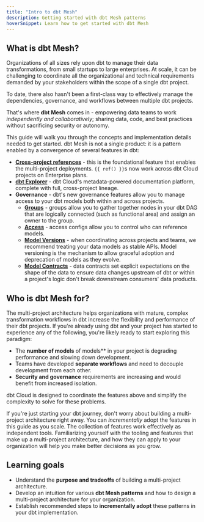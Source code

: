 ```yaml
---
title: "Intro to dbt Mesh"
description: Getting started with dbt Mesh patterns
hoverSnippet: Learn how to get started with dbt Mesh
---
```


## What is dbt Mesh?

Organizations of all sizes rely upon dbt to manage their data transformations, from small startups to large enterprises. At scale, it can be challenging to coordinate all the organizational and technical requirements demanded by your stakeholders within the scope of a single dbt project.

To date, there also hasn't been a first-class way to effectively manage the dependencies, governance, and workflows between multiple dbt projects. 

That's where **dbt Mesh** comes in - empowering data teams to work *independently and collaboratively*; sharing data, code, and best practices without sacrificing security or autonomy. 

This guide will walk you through the concepts and implementation details needed to get started. dbt Mesh is not a single product: it is a pattern enabled by a convergence of several features in dbt:

- **[Cross-project references](/docs/collaborate/govern/project-dependencies#how-to-use-ref)** - this is the foundational feature that enables the multi-project deployments. `{{ ref() }}`s now work across dbt Cloud projects on Enterprise plans.
- **[dbt Explorer](/docs/collaborate/explore-projects)** - dbt Cloud's metadata-powered documentation platform, complete with full, cross-project lineage.
- **Governance** - dbt's new governance features allow you to manage access to your dbt models both within and across projects.
  - **[Groups](/docs/collaborate/govern/model-access#groups)** - groups allow you to gather together nodes in your dbt DAG that are logically connected (such as functional area) and assign an owner to the group.
  - **[Access](/docs/collaborate/govern/model-access#access-modifiers)** - access configs allow you to control who can reference models.
  - **[Model Versions](/docs/collaborate/govern/model-versions)** - when coordinating across projects and teams, we recommend treating your data models as stable APIs. Model versioning is the mechanism to allow graceful adoption and deprecation of models as they evolve.
  - **[Model Contracts](/docs/collaborate/govern/model-contracts)** - data contracts set explicit expectations on the shape of the data to ensure data changes upstream of dbt or within a project's logic don't break downstream consumers' data products.

## Who is dbt Mesh for?

The multi-project architecture helps organizations with mature, complex transformation workflows in dbt increase the flexibility and performance of their dbt projects. If you're already using dbt and your project has started to experience any of the following, you're likely ready to start exploring this paradigm:

- The **number of models** of models** in your project is degrading performance and slowing down development.
- Teams have developed **separate workflows** and need to decouple development from each other.
- **Security and governance** requirements are increasing and would benefit from increased isolation.

dbt Cloud is designed to coordinate the features above and simplify the complexity to solve for these problems.

If you're just starting your dbt journey, don't worry about building a multi-project architecture right away. You can _incrementally_ adopt the features in this guide as you scale. The collection of features work effectively as independent tools. Familiarizing yourself with the tooling and features that make up a multi-project architecture, and how they can apply to your organization will help you make better decisions as you grow.

## Learning goals

- Understand the **purpose and tradeoffs** of building a multi-project architecture.
- Develop an intuition for various **dbt Mesh patterns** and how to design a multi-project architecture for your organization.
- Establish recommended steps to **incrementally adopt** these patterns in your dbt implementation.

